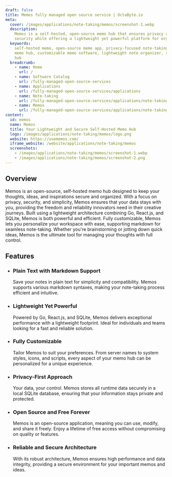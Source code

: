 ```yaml
---
draft: false
title: Memos fully managed open source service | OctaByte.io
meta:
  cover: /images/applications/note-taking/memos/screenshot-1.webp
  description:
    Memos is a self-hosted, open-source memo hub that ensures privacy and
    security while offering a lightweight yet powerful platform for organizing ideas.
  keywords:
    self-hosted memo, open-source memo app, privacy-focused note-taking, markdown
    memo hub, customizable memo software, lightweight note organizer, secure note
    hub
  breadcrumb:
    - name: Home
      url: /
    - name: Software Catalog
      url: /fully-managed-open-source-services
    - name: Applications
      url: /fully-managed-open-source-services/applications
    - name: Note-taking
      url: /fully-managed-open-source-services/applications/note-taking
    - name: Memos
      url: /fully-managed-open-source-services/applications/note-taking/memos
content:
  id: memos
  name: Memos
  title: Your Lightweight and Secure Self-Hosted Memo Hub
  logo: /images/applications/note-taking/memos/logo.png
  website: https://usememos.com/
  iframe_website: /website/applications/note-taking/memos
  screenshots:
    - /images/applications/note-taking/memos/screenshot-1.webp
    - /images/applications/note-taking/memos/screenshot-2.png
---
```


## Overview

Memos is an open-source, self-hosted memo hub designed to keep your thoughts, ideas, and inspirations secure and organized. With a focus on privacy, security, and simplicity, Memos ensures that your data stays with you, providing the freedom and reliability innovators need in their creative journeys. Built using a lightweight architecture combining Go, React.js, and SQLite, Memos is both powerful and efficient. Fully customizable, Memos lets you personalize your workspace with ease, supporting markdown for seamless note-taking. Whether you're brainstorming or jotting down quick ideas, Memos is the ultimate tool for managing your thoughts with full control.

## Features

- ### Plain Text with Markdown Support

  Save your notes in plain text for simplicity and compatibility. Memos supports various markdown syntaxes, making your note-taking process efficient and intuitive.

- ### Lightweight Yet Powerful

  Powered by Go, React.js, and SQLite, Memos delivers exceptional performance with a lightweight footprint. Ideal for individuals and teams looking for a fast and reliable solution.

- ### Fully Customizable

  Tailor Memos to suit your preferences. From server names to system styles, icons, and scripts, every aspect of your memo hub can be personalized for a unique experience.

- ### Privacy-First Approach

  Your data, your control. Memos stores all runtime data securely in a local SQLite database, ensuring that your information stays private and protected.

- ### Open Source and Free Forever

  Memos is an open-source application, meaning you can use, modify, and share it freely. Enjoy a lifetime of free access without compromising on quality or features.

- ### Reliable and Secure Architecture

  With its robust architecture, Memos ensures high performance and data integrity, providing a secure environment for your important memos and ideas.
